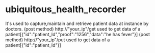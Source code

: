 # ubiquitous_health_recorder
It's used to capture,maintain and retrieve patient data at instance by doctors.
(post method) http://"your_ip"/get used to get data of a patient[{"id":"patient_Id","proof":"1256","data":"he has fever"}]
(post method) http://"your_ip"/put used to get data of a patient[{"id":"patient_Id"}]
